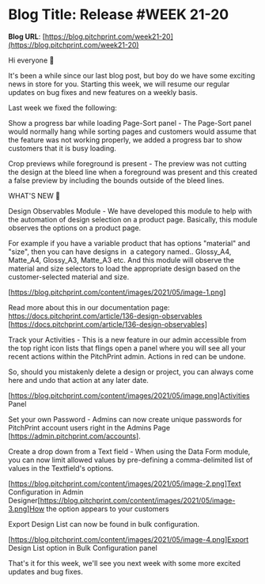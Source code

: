 # **Blog Title**: Release #WEEK 21-20

**Blog URL**: [https://blog.pitchprint.com/week21-20](https://blog.pitchprint.com/week21-20)

Hi everyone 👋

It's been a while since our last blog post, but boy do we have some exciting news in store for you. Starting this week, we will resume our
regular updates on bug fixes and new features on a weekly basis.

Last week we fixed the following:

Show a progress bar while loading Page-Sort panel - The Page-Sort panel would normally hang while sorting pages and customers would assume
that the feature was not working properly, we added a progress bar to show customers that it is busy loading.

Crop previews while foreground is present - The preview was not cutting the design at the bleed line when a foreground was present and this
created a false preview by including the bounds outside of the bleed lines.


WHAT'S NEW 🚀



Design Observables Module - We have developed this module to help with the automation of design selection on a product page. Basically, this
module observes the options on a product page.

For example if you have a variable product that has options "material" and "size", then you can have designs in  a category named..
Glossy_A4, Matte_A4, Glossy_A3, Matte_A3 etc. And this module will observe the material and size selectors to load the appropriate design
based on the customer-selected material and size.

[https://blog.pitchprint.com/content/images/2021/05/image-1.png]

Read more about this in our documentation page: https://docs.pitchprint.com/article/136-design-observables
[https://docs.pitchprint.com/article/136-design-observables]

Track your Activities - This is a new feature in our admin accessible from the top right icon lists that flings open a panel where you will
see all your recent actions within the PitchPrint admin. Actions in red can be undone.

So, should you mistakenly delete a design or project, you can always come here and undo that action at any later date.

[https://blog.pitchprint.com/content/images/2021/05/image.png]Activities Panel

Set your own Password - Admins can now create unique passwords for PitchPrint account users right in the Admins Page
[https://admin.pitchprint.com/accounts].

Create a drop down from a Text field - When using the Data Form module, you can now limit allowed values by pre-defining a comma-delimited
list of values in the Textfield's options.

[https://blog.pitchprint.com/content/images/2021/05/image-2.png]Text Configuration in Admin
Designer[https://blog.pitchprint.com/content/images/2021/05/image-3.png]How the option appears to your customers

Export Design List can now be found in bulk configuration.

[https://blog.pitchprint.com/content/images/2021/05/image-4.png]Export Design List option in Bulk Configuration panel

That's it for this week, we'll see you next week with some more excited updates and bug fixes.

